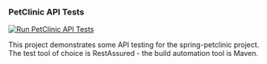 ### PetClinic API Tests
[![Run PetClinic API Tests](https://github.com/evitiska/petclinic-api-tests/actions/workflows/test.yml/badge.svg?branch=main&event=push)](https://github.com/evitiska/petclinic-api-tests/actions/workflows/test.yml)

This project demonstrates some API testing for the spring-petclinic project.
The test tool of choice is RestAssured - the build automation tool is Maven. 
